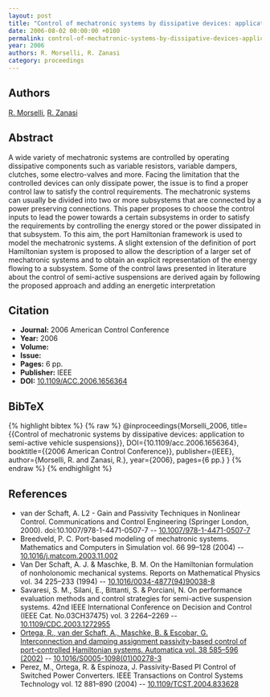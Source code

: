 ```yaml
---
layout: post
title: "Control of mechatronic systems by dissipative devices: application to semi-active vehicle suspensions"
date: 2006-08-02 00:00:00 +0100
permalink: control-of-mechatronic-systems-by-dissipative-devices-application-to-semi-active-vehicle-suspensions
year: 2006
authors: R. Morselli, R. Zanasi
category: proceedings
---
```

 
## Authors
[R. Morselli](authors/riccardo_morselli), [R. Zanasi](authors/roberto_zanasi)
 
## Abstract
A wide variety of mechatronic systems are controlled by operating dissipative components such as variable resistors, variable dampers, clutches, some electro-valves and more. Facing the limitation that the controlled devices can only dissipate power, the issue is to find a proper control law to satisfy the control requirements. The mechatronic systems can usually be divided into two or more subsystems that are connected by a power preserving connections. This paper proposes to choose the control inputs to lead the power towards a certain subsystems in order to satisfy the requirements by controlling the energy stored or the power dissipated in that subsystem. To this aim, the port Hamiltonian framework is used to model the mechatronic systems. A slight extension of the definition of port Hamiltonian system is proposed to allow the description of a larger set of mechatronic systems and to obtain an explicit representation of the energy flowing to a subsystem. Some of the control laws presented in literature about the control of semi-active suspensions are derived again by following the proposed approach and adding an energetic interpretation
 
## Citation
- **Journal:** 2006 American Control Conference
- **Year:** 2006
- **Volume:** 
- **Issue:** 
- **Pages:** 6 pp.
- **Publisher:** IEEE
- **DOI:** [10.1109/ACC.2006.1656364](https://doi.org/10.1109/ACC.2006.1656364)
 
## BibTeX
{% highlight bibtex %}
{% raw %}
@inproceedings{Morselli_2006,
  title={{Control of mechatronic systems by dissipative devices: application to semi-active vehicle suspensions}},
  DOI={10.1109/acc.2006.1656364},
  booktitle={{2006 American Control Conference}},
  publisher={IEEE},
  author={Morselli, R. and Zanasi, R.},
  year={2006},
  pages={6 pp.}
}
{% endraw %}
{% endhighlight %}
 
## References
- van der Schaft, A. L2 - Gain and Passivity Techniques in Nonlinear Control. Communications and Control Engineering (Springer London, 2000). doi:10.1007/978-1-4471-0507-7 -- [10.1007/978-1-4471-0507-7](https://doi.org/10.1007/978-1-4471-0507-7)
- Breedveld, P. C. Port-based modeling of mechatronic systems. Mathematics and Computers in Simulation vol. 66 99–128 (2004) -- [10.1016/j.matcom.2003.11.002](https://doi.org/10.1016/j.matcom.2003.11.002)
- Van Der Schaft, A. J. & Maschke, B. M. On the Hamiltonian formulation of nonholonomic mechanical systems. Reports on Mathematical Physics vol. 34 225–233 (1994) -- [10.1016/0034-4877(94)90038-8](https://doi.org/10.1016/0034-4877(94)90038-8)
- Savaresi, S. M., Silani, E., Bittanti, S. & Porciani, N. On performance evaluation methods and control strategies for semi-active suspension systems. 42nd IEEE International Conference on Decision and Control (IEEE Cat. No.03CH37475) vol. 3 2264–2269 -- [10.1109/CDC.2003.1272955](https://doi.org/10.1109/CDC.2003.1272955)
- [Ortega, R., van der Schaft, A., Maschke, B. & Escobar, G. Interconnection and damping assignment passivity-based control of port-controlled Hamiltonian systems. Automatica vol. 38 585–596 (2002)](interconnection-and-damping-assignment-passivity-based-control-of-port-controlled-hamiltonian-systems) -- [10.1016/S0005-1098(01)00278-3](https://doi.org/10.1016/S0005-1098(01)00278-3)
- Perez, M., Ortega, R. & Espinoza, J. Passivity-Based PI Control of Switched Power Converters. IEEE Transactions on Control Systems Technology vol. 12 881–890 (2004) -- [10.1109/TCST.2004.833628](https://doi.org/10.1109/TCST.2004.833628)

